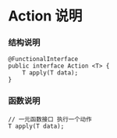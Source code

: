 # Action 说明

### 结构说明
```
@FunctionalInterface
public interface Action <T> {
    T apply(T data);
}
```


### 函数说明
```
// 一元函数接口 执行一个动作
T apply(T data);
```